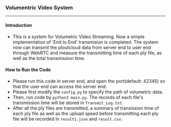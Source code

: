 ### Volumentric Video System  
---  
#### Introduction   
+ This is a system for Volumetric Video Streaming. Now a simple implementation of 'End to End' transmision is completed. The system now can transmit the ploutcloud data from server end to user end through WebRTC and measure the transmitting time of each ply file, as well as the total transmission time.  

#### How to Run the Code  
+ Please run this code in server end, and open the port(default: 42345) so that the user end can access the server end.  
+ Please first  modify the `config.py` to specify the path of volumetric data.  
+ Then, run code by `python3 main.py`. The records of each file's transmission time will be stored in `Transmit_Log.txt`.  
+ After all the ply files are transmitted, a summary of transission time of each ply file as well as the upload speed before transmitting each ply file will be recorded in `result1.json` and `result.csv`.  
